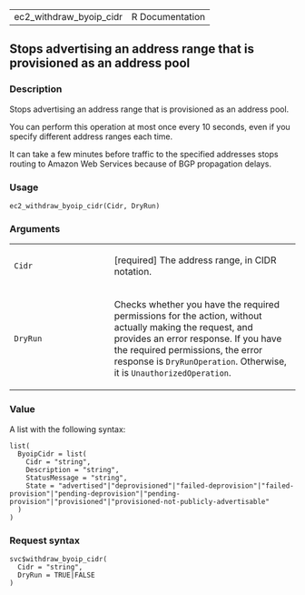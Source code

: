 <table style="width: 100%;">
<tbody>
<tr class="odd">
<td>ec2_withdraw_byoip_cidr</td>
<td style="text-align: right;">R Documentation</td>
</tr>
</tbody>
</table>

## Stops advertising an address range that is provisioned as an address pool

### Description

Stops advertising an address range that is provisioned as an address
pool.

You can perform this operation at most once every 10 seconds, even if
you specify different address ranges each time.

It can take a few minutes before traffic to the specified addresses
stops routing to Amazon Web Services because of BGP propagation delays.

### Usage

    ec2_withdraw_byoip_cidr(Cidr, DryRun)

### Arguments

<table>
<colgroup>
<col style="width: 35%" />
<col style="width: 65%" />
</colgroup>
<tbody>
<tr class="odd">
<td><code id="ec2_withdraw_byoip_cidr_:_Cidr">Cidr</code></td>
<td><p>[required] The address range, in CIDR notation.</p></td>
</tr>
<tr class="even">
<td><code id="ec2_withdraw_byoip_cidr_:_DryRun">DryRun</code></td>
<td><p>Checks whether you have the required permissions for the action,
without actually making the request, and provides an error response. If
you have the required permissions, the error response is
<code>DryRunOperation</code>. Otherwise, it is
<code>UnauthorizedOperation</code>.</p></td>
</tr>
</tbody>
</table>

### Value

A list with the following syntax:

    list(
      ByoipCidr = list(
        Cidr = "string",
        Description = "string",
        StatusMessage = "string",
        State = "advertised"|"deprovisioned"|"failed-deprovision"|"failed-provision"|"pending-deprovision"|"pending-provision"|"provisioned"|"provisioned-not-publicly-advertisable"
      )
    )

### Request syntax

    svc$withdraw_byoip_cidr(
      Cidr = "string",
      DryRun = TRUE|FALSE
    )
